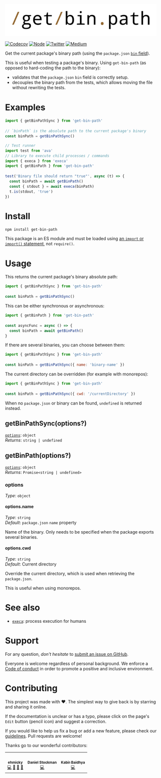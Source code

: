 <img src="https://raw.githubusercontent.com/ehmicky/design/main/get-bin-path/get-bin-path.svg?sanitize=true" width="500"/>

[![Codecov](https://img.shields.io/codecov/c/github/ehmicky/get-bin-path.svg?label=tested&logo=codecov)](https://codecov.io/gh/ehmicky/get-bin-path)
[![Node](https://img.shields.io/node/v/get-bin-path.svg?logo=node.js)](https://www.npmjs.com/package/get-bin-path)
[![Twitter](https://img.shields.io/badge/%E2%80%8B-twitter-brightgreen.svg?logo=twitter)](https://twitter.com/intent/follow?screen_name=ehmicky)
[![Medium](https://img.shields.io/badge/%E2%80%8B-medium-brightgreen.svg?logo=medium)](https://medium.com/@ehmicky)

Get the current package's binary path (using the `package.json`
[`bin` field](https://docs.npmjs.com/files/package.json#bin)).

This is useful when testing a package's binary. Using `get-bin-path` (as opposed
to hard-coding the path to the binary):

- validates that the `package.json` `bin` field is correctly setup.
- decouples the binary path from the tests, which allows moving the file without
  rewriting the tests.

# Examples

```js
import { getBinPathSync } from 'get-bin-path'

// `binPath` is the absolute path to the current package's binary
const binPath = getBinPathSync()
```

```js
// Test runner
import test from 'ava'
// Library to execute child processes / commands
import { execa } from 'execa'
import { getBinPath } from 'get-bin-path'

test('Binary file should return "true"', async (t) => {
  const binPath = await getBinPath()
  const { stdout } = await execa(binPath)
  t.is(stdout, 'true')
})
```

# Install

```
npm install get-bin-path
```

This package is an ES module and must be loaded using
[an `import` or `import()` statement](https://gist.github.com/sindresorhus/a39789f98801d908bbc7ff3ecc99d99c),
not `require()`.

# Usage

This returns the current package's binary absolute path:

```js
import { getBinPathSync } from 'get-bin-path'

const binPath = getBinPathSync()
```

This can be either synchronous or asynchronous:

```js
import { getBinPath } from 'get-bin-path'

const asyncFunc = async () => {
  const binPath = await getBinPath()
}
```

If there are several binaries, you can choose between them:

```js
import { getBinPathSync } from 'get-bin-path'

const binPath = getBinPathSync({ name: 'binary-name' })
```

The current directory can be overridden (for example with monorepos):

```js
import { getBinPathSync } from 'get-bin-path'

const binPath = getBinPathSync({ cwd: '/currentDirectory' })
```

When no `package.json` or binary can be found, `undefined` is returned instead.

## getBinPathSync(options?)

[`options`](#options): `object`\
_Returns_: `string | undefined`

## getBinPath(options?)

[`options`](#options): `object`\
_Returns_: `Promise<string | undefined>`

### options

_Type_: `object`

#### options.name

_Type_: `string`\
_Default_: `package.json` `name` property

Name of the binary. Only needs to be specified when the package exports several
binaries.

#### options.cwd

_Type_: `string`\
_Default_: Current directory

Override the current directory, which is used when retrieving the
`package.json`.

This is useful when using monorepos.

# See also

- [`execa`](https://github.com/sindresorhus/execa): process execution for humans

# Support

For any question, _don't hesitate_ to [submit an issue on GitHub](../../issues).

Everyone is welcome regardless of personal background. We enforce a
[Code of conduct](CODE_OF_CONDUCT.md) in order to promote a positive and
inclusive environment.

# Contributing

This project was made with ❤️. The simplest way to give back is by starring and
sharing it online.

If the documentation is unclear or has a typo, please click on the page's `Edit`
button (pencil icon) and suggest a correction.

If you would like to help us fix a bug or add a new feature, please check our
[guidelines](CONTRIBUTING.md). Pull requests are welcome!

Thanks go to our wonderful contributors:

<!-- ALL-CONTRIBUTORS-LIST:START -->
<!-- prettier-ignore-start -->
<!-- markdownlint-disable -->
<table>
  <tr>
    <td align="center"><a href="https://twitter.com/ehmicky"><img src="https://avatars2.githubusercontent.com/u/8136211?v=4" width="100px;" alt=""/><br /><sub><b>ehmicky</b></sub></a><br /><a href="https://github.com/ehmicky/get-bin-path/commits?author=ehmicky" title="Code">💻</a> <a href="#design-ehmicky" title="Design">🎨</a> <a href="#ideas-ehmicky" title="Ideas, Planning, & Feedback">🤔</a> <a href="https://github.com/ehmicky/get-bin-path/commits?author=ehmicky" title="Documentation">📖</a></td>
    <td align="center"><a href="http://evocateur.org/"><img src="https://avatars3.githubusercontent.com/u/5605?v=4" width="100px;" alt=""/><br /><sub><b>Daniel Stockman</b></sub></a><br /><a href="https://github.com/ehmicky/get-bin-path/commits?author=evocateur" title="Code">💻</a></td>
    <td align="center"><a href="https://github.com/kabirbaidhya"><img src="https://avatars1.githubusercontent.com/u/3315763?v=4" width="100px;" alt=""/><br /><sub><b>Kabir Baidhya</b></sub></a><br /><a href="https://github.com/ehmicky/get-bin-path/commits?author=kabirbaidhya" title="Code">💻</a></td>
  </tr>
</table>

<!-- markdownlint-enable -->
<!-- prettier-ignore-end -->

<!-- ALL-CONTRIBUTORS-LIST:END -->
